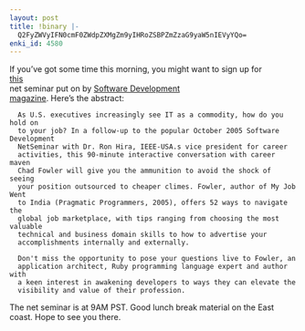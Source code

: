 ```yaml
---
layout: post
title: !binary |-
  Q2FyZWVyIFN0cmF0ZWdpZXMgZm9yIHRoZSBPZmZzaG9yaW5nIEVyYQo=
enki_id: 4580
---
```


If you’ve got some time this morning, you might want to sign up for  
<a
href="http://devnet.developerpipeline.com/documents/s=9910/dev060110ns/dev011006ns.html">this</a>  
net seminar put on by <a href="http://sdmagazine.com/">Software
Development  
magazine</a>. Here’s the abstract:

      As U.S. executives increasingly see IT as a commodity, how do you hold on
      to your job? In a follow-up to the popular October 2005 Software Development
      NetSeminar with Dr. Ron Hira, IEEE-USA.s vice president for career
      activities, this 90-minute interactive conversation with career maven
      Chad Fowler will give you the ammunition to avoid the shock of seeing
      your position outsourced to cheaper climes. Fowler, author of My Job Went
      to India (Pragmatic Programmers, 2005), offers 52 ways to navigate the
      global job marketplace, with tips ranging from choosing the most valuable
      technical and business domain skills to how to advertise your
      accomplishments internally and externally.

      Don't miss the opportunity to pose your questions live to Fowler, an
      application architect, Ruby programming language expert and author with
      a keen interest in awakening developers to ways they can elevate the
      visibility and value of their profession.

<p>
The net seminar is at 9AM PST. Good lunch break material on the East
coast.  
Hope to see you there.

</p>
